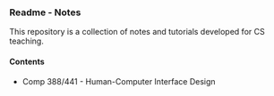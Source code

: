 ### Readme - Notes

This repository is a collection of notes and tutorials developed for CS teaching.

#### Contents
* Comp 388/441 - Human-Computer Interface Design
